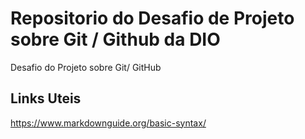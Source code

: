 # Repositorio do Desafio de Projeto sobre Git / Github da DIO
Desafio do Projeto sobre Git/ GitHub

## Links Uteis
https://www.markdownguide.org/basic-syntax/

